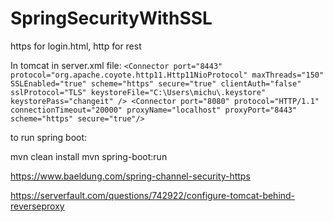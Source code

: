 # SpringSecurityWithSSL
https for login.html, http for rest 

In tomcat in server.xml file:
`
<Connector port="8443" protocol="org.apache.coyote.http11.Http11NioProtocol"
   maxThreads="150" SSLEnabled="true" scheme="https" secure="true"
   clientAuth="false" sslProtocol="TLS"
   keystoreFile="C:\Users\michu\.keystore" keystorePass="changeit" />
   <Connector port="8080" protocol="HTTP/1.1"
               connectionTimeout="20000" proxyName="localhost" proxyPort="8443" scheme="https" secure="true"/>
   `
   
   to run spring boot:
   
   mvn clean install
   mvn spring-boot:run


https://www.baeldung.com/spring-channel-security-https

https://serverfault.com/questions/742922/configure-tomcat-behind-reverseproxy
